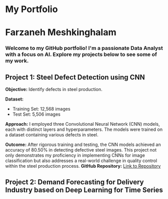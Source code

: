 # My Portfolio

# Farzaneh Meshkinghalam
### Welcome to my GitHub portfolio! I'm a passionate Data Analyst with a focus on AI. Explore my projects below to see some of my work.

## Project 1: Steel Defect Detection using CNN

**Objective:** Identify defects in steel production.

**Dataset:**
- Training Set: 12,568 images
- Test Set: 5,506 images

**Approach:**
I employed three Convolutional Neural Network (CNN) models, each with distinct layers and hyperparameters. The models were trained on a dataset containing various defects in steel.

**Outcome:**
After rigorous training and testing, the CNN models achieved an accuracy of 80.50% in detecting defective steel images. This project not only demonstrates my proficiency in implementing CNNs for image classification but also addresses a real-world challenge in quality control within the steel production process.
**GitHub Repository:**
[Link to Repository](https://github.com/FarzanehMeshkinghalam/Python_Projects/blob/a0cbc1d2f189e7fd9a855705e9e92f441afc16cd/Steel_Defect_Detection.ipynb)


## Project 2: Demand Forecasting for Delivery Industry based on Deep Learning for Time Series




